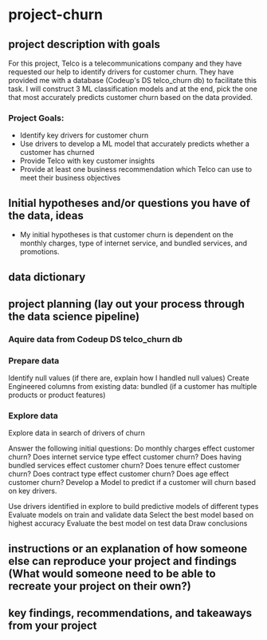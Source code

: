 # project-churn

## project description with goals

For this project, Telco is a telecommunications company and they have requested our help to identify drivers for customer churn. They have provided me with a database (Codeup's DS telco_churn db) to facilitate this task. I will construct 3 ML classification models and at the end, pick the one that most accurately predicts customer churn based on the data provided. 

### Project Goals:
- Identify key drivers for customer churn
- Use drivers to develop a ML model that accurately predicts whether a customer has churned
- Provide Telco with key customer insights
- Provide at least one business recommendation which Telco can use to meet their business objectives


## Initial hypotheses and/or questions you have of the data, ideas

- My initial hypotheses is that customer churn is dependent on the monthly charges, type of internet service, and bundled services, and promotions.

## data dictionary



## project planning (lay out your process through the data science pipeline)

### Aquire data from Codeup DS telco_churn db

### Prepare data

Identify null values (if there are, explain how I handled null values)
Create Engineered columns from existing data:
bundled (if a customer has multiple products or product features)

### Explore data
Explore data in search of drivers of churn

Answer the following initial questions:
Do monthly charges effect customer churn?
Does internet service type effect customer churn?
Does having bundled services effect customer churn?
Does tenure effect customer churn?
Does contract type effect customer churn?
Does age effect customer churn?
Develop a Model to predict if a customer will churn based on key drivers.

Use drivers identified in explore to build predictive models of different types
Evaluate models on train and validate data
Select the best model based on highest accuracy
Evaluate the best model on test data
Draw conclusions

## instructions or an explanation of how someone else can reproduce your project and findings (What would someone need to be able to recreate your project on their own?)



## key findings, recommendations, and takeaways from your project




